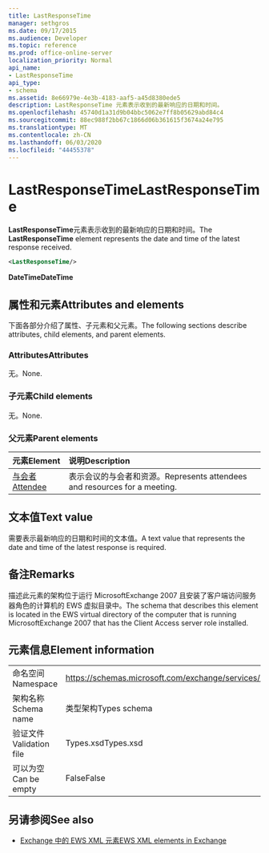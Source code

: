 ```yaml
---
title: LastResponseTime
manager: sethgros
ms.date: 09/17/2015
ms.audience: Developer
ms.topic: reference
ms.prod: office-online-server
localization_priority: Normal
api_name:
- LastResponseTime
api_type:
- schema
ms.assetid: 8e66979e-4e3b-4183-aaf5-a45d8380ede5
description: LastResponseTime 元素表示收到的最新响应的日期和时间。
ms.openlocfilehash: 45740d1a31d9b04bbc5062e7ff8b05629abd84c4
ms.sourcegitcommit: 88ec988f2bb67c1866d06b361615f3674a24e795
ms.translationtype: MT
ms.contentlocale: zh-CN
ms.lasthandoff: 06/03/2020
ms.locfileid: "44455378"
---
```

# <a name="lastresponsetime"></a><span data-ttu-id="05bb9-103">LastResponseTime</span><span class="sxs-lookup"><span data-stu-id="05bb9-103">LastResponseTime</span></span>

<span data-ttu-id="05bb9-104">**LastResponseTime**元素表示收到的最新响应的日期和时间。</span><span class="sxs-lookup"><span data-stu-id="05bb9-104">The **LastResponseTime** element represents the date and time of the latest response received.</span></span> 
  
```xml
<LastResponseTime/>
```

 <span data-ttu-id="05bb9-105">**DateTime**</span><span class="sxs-lookup"><span data-stu-id="05bb9-105">**DateTime**</span></span>
## <a name="attributes-and-elements"></a><span data-ttu-id="05bb9-106">属性和元素</span><span class="sxs-lookup"><span data-stu-id="05bb9-106">Attributes and elements</span></span>

<span data-ttu-id="05bb9-107">下面各部分介绍了属性、子元素和父元素。</span><span class="sxs-lookup"><span data-stu-id="05bb9-107">The following sections describe attributes, child elements, and parent elements.</span></span>
  
### <a name="attributes"></a><span data-ttu-id="05bb9-108">Attributes</span><span class="sxs-lookup"><span data-stu-id="05bb9-108">Attributes</span></span>

<span data-ttu-id="05bb9-109">无。</span><span class="sxs-lookup"><span data-stu-id="05bb9-109">None.</span></span>
  
### <a name="child-elements"></a><span data-ttu-id="05bb9-110">子元素</span><span class="sxs-lookup"><span data-stu-id="05bb9-110">Child elements</span></span>

<span data-ttu-id="05bb9-111">无。</span><span class="sxs-lookup"><span data-stu-id="05bb9-111">None.</span></span>
  
### <a name="parent-elements"></a><span data-ttu-id="05bb9-112">父元素</span><span class="sxs-lookup"><span data-stu-id="05bb9-112">Parent elements</span></span>

|<span data-ttu-id="05bb9-113">**元素**</span><span class="sxs-lookup"><span data-stu-id="05bb9-113">**Element**</span></span>|<span data-ttu-id="05bb9-114">**说明**</span><span class="sxs-lookup"><span data-stu-id="05bb9-114">**Description**</span></span>|
|:-----|:-----|
|[<span data-ttu-id="05bb9-115">与会者</span><span class="sxs-lookup"><span data-stu-id="05bb9-115">Attendee</span></span>](attendee.md) <br/> |<span data-ttu-id="05bb9-116">表示会议的与会者和资源。</span><span class="sxs-lookup"><span data-stu-id="05bb9-116">Represents attendees and resources for a meeting.</span></span>  <br/> |
   
## <a name="text-value"></a><span data-ttu-id="05bb9-117">文本值</span><span class="sxs-lookup"><span data-stu-id="05bb9-117">Text value</span></span>

<span data-ttu-id="05bb9-118">需要表示最新响应的日期和时间的文本值。</span><span class="sxs-lookup"><span data-stu-id="05bb9-118">A text value that represents the date and time of the latest response is required.</span></span>
  
## <a name="remarks"></a><span data-ttu-id="05bb9-119">备注</span><span class="sxs-lookup"><span data-stu-id="05bb9-119">Remarks</span></span>

<span data-ttu-id="05bb9-120">描述此元素的架构位于运行 MicrosoftExchange 2007 且安装了客户端访问服务器角色的计算机的 EWS 虚拟目录中。</span><span class="sxs-lookup"><span data-stu-id="05bb9-120">The schema that describes this element is located in the EWS virtual directory of the computer that is running MicrosoftExchange 2007 that has the Client Access server role installed.</span></span>
  
## <a name="element-information"></a><span data-ttu-id="05bb9-121">元素信息</span><span class="sxs-lookup"><span data-stu-id="05bb9-121">Element information</span></span>

|||
|:-----|:-----|
|<span data-ttu-id="05bb9-122">命名空间</span><span class="sxs-lookup"><span data-stu-id="05bb9-122">Namespace</span></span>  <br/> |https://schemas.microsoft.com/exchange/services/2006/types  <br/> |
|<span data-ttu-id="05bb9-123">架构名称</span><span class="sxs-lookup"><span data-stu-id="05bb9-123">Schema name</span></span>  <br/> |<span data-ttu-id="05bb9-124">类型架构</span><span class="sxs-lookup"><span data-stu-id="05bb9-124">Types schema</span></span>  <br/> |
|<span data-ttu-id="05bb9-125">验证文件</span><span class="sxs-lookup"><span data-stu-id="05bb9-125">Validation file</span></span>  <br/> |<span data-ttu-id="05bb9-126">Types.xsd</span><span class="sxs-lookup"><span data-stu-id="05bb9-126">Types.xsd</span></span>  <br/> |
|<span data-ttu-id="05bb9-127">可以为空</span><span class="sxs-lookup"><span data-stu-id="05bb9-127">Can be empty</span></span>  <br/> |<span data-ttu-id="05bb9-128">False</span><span class="sxs-lookup"><span data-stu-id="05bb9-128">False</span></span>  <br/> |
   
## <a name="see-also"></a><span data-ttu-id="05bb9-129">另请参阅</span><span class="sxs-lookup"><span data-stu-id="05bb9-129">See also</span></span>



- [<span data-ttu-id="05bb9-130">Exchange 中的 EWS XML 元素</span><span class="sxs-lookup"><span data-stu-id="05bb9-130">EWS XML elements in Exchange</span></span>](ews-xml-elements-in-exchange.md)

